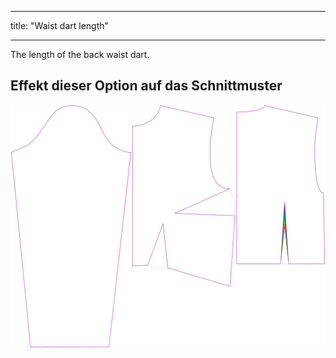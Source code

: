 - - -
title: "Waist dart length"
- - -

The length of the back waist dart.

## Effekt dieser Option auf das Schnittmuster

![This image shows the effect of this option by superimposing several variants that have a different value for this option](breanna_waistdartlength_sample.svg "Effect of this option on the pattern")
